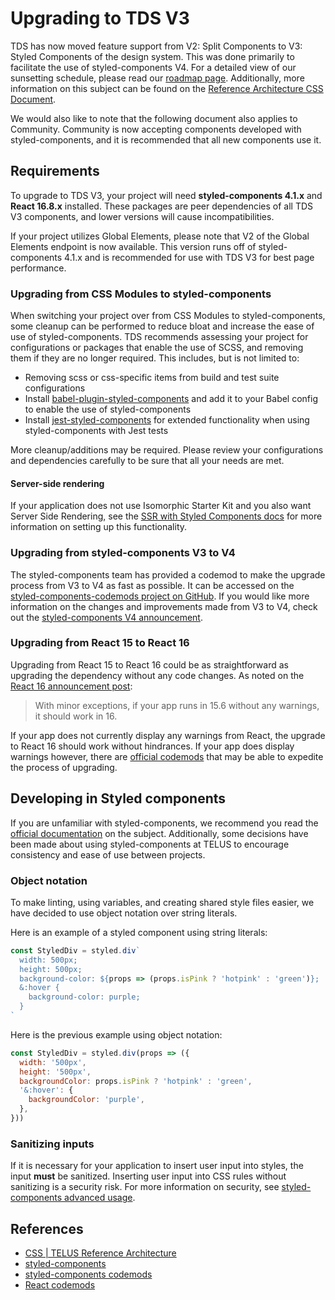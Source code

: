 # Upgrading to TDS V3

TDS has now moved feature support from V2: Split Components to V3: Styled Components of the design system. This was done primarily to facilitate the use of styled-components V4. For a detailed view of our sunsetting schedule, please read our [roadmap page](roadmap.md). Additionally, more information on this subject can be found on the [Reference Architecture CSS Document](https://github.com/telus/reference-architecture/blob/bb7059d135574c380d2865aa1bbdd633c2345461/development/css.md).

We would also like to note that the following document also applies to Community. Community is now accepting components developed with styled-components, and it is recommended that all new components use it.

## Requirements

To upgrade to TDS V3, your project will need **styled-components 4.1.x** and **React 16.8.x** installed. These packages are peer dependencies of all TDS V3 components, and lower versions will cause incompatibilities.

If your project utilizes Global Elements, please note that V2 of the Global Elements endpoint is now available. This version runs off of styled-components 4.1.x and is recommended for use with TDS V3 for best page performance.

### Upgrading from CSS Modules to styled-components

When switching your project over from CSS Modules to styled-components, some cleanup can be performed to reduce bloat and increase the ease of use of styled-components. TDS recommends assessing your project for configurations or packages that enable the use of SCSS, and removing them if they are no longer required. This includes, but is not limited to:

- Removing scss or css-specific items from build and test suite configurations
- Install [babel-plugin-styled-components](https://www.npmjs.com/package/babel-plugin-styled-components) and add it to your Babel config to enable the use of styled-components
- Install [jest-styled-components](https://github.com/styled-components/jest-styled-components) for extended functionality when using styled-components with Jest tests

More cleanup/additions may be required. Please review your configurations and dependencies carefully to be sure that all your needs are met.

#### Server-side rendering

If your application does not use Isomorphic Starter Kit and you also want Server Side Rendering, see the [SSR with Styled Components docs](https://www.styled-components.com/docs/advanced#server-side-rendering) for more information on setting up this functionality.

### Upgrading from styled-components V3 to V4

The styled-components team has provided a codemod to make the upgrade process from V3 to V4 as fast as possible. It can be accessed on the [styled-components-codemods project on GitHub](https://github.com/styled-components/styled-components-codemods). If you would like more information on the changes and improvements made from V3 to V4, check out the [styled-components V4 announcement](https://medium.com/styled-components/announcing-styled-components-v4-better-faster-stronger-3fe1aba1a112).

### Upgrading from React 15 to React 16

Upgrading from React 15 to React 16 could be as straightforward as upgrading the dependency without any code changes. As noted on the [React 16 announcement post](https://reactjs.org/blog/2017/09/26/react-v16.0.html#upgrading):

> With minor exceptions, if your app runs in 15.6 without any warnings, it should work in 16.

If your app does not currently display any warnings from React, the upgrade to React 16 should work without hindrances. If your app does display warnings however, there are [official codemods](https://github.com/reactjs/react-codemod) that may be able to expedite the process of upgrading.

## Developing in Styled components

If you are unfamiliar with styled-components, we recommend you read the [official documentation](https://www.styled-components.com/docs) on the subject. Additionally, some decisions have been made about using styled-components at TELUS to encourage consistency and ease of use between projects.

### Object notation

To make linting, using variables, and creating shared style files easier, we have decided to use object notation over string literals.

Here is an example of a styled component using string literals:

```js
const StyledDiv = styled.div`
  width: 500px;
  height: 500px;
  background-color: ${props => (props.isPink ? 'hotpink' : 'green')};
  &:hover {
    background-color: purple;
  }
`
```

Here is the previous example using object notation:

```js
const StyledDiv = styled.div(props => ({
  width: '500px',
  height: '500px',
  backgroundColor: props.isPink ? 'hotpink' : 'green',
  '&:hover': {
    backgroundColor: 'purple',
  },
}))
```

### Sanitizing inputs

If it is necessary for your application to insert user input into styles, the input **must** be sanitized. Inserting user input into CSS rules without sanitizing is a security risk. For more information on security, see [styled-components advanced usage](https://www.styled-components.com/docs/advanced#security).

## References

- [CSS | TELUS Reference Architecture](https://github.com/telus/reference-architecture/blob/bb7059d135574c380d2865aa1bbdd633c2345461/development/css.md)
- [styled-components](https://www.styled-components.com/)
- [styled-components codemods](https://github.com/styled-components/styled-components-codemods)
- [React codemods](https://github.com/reactjs/react-codemod)
